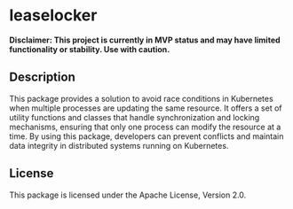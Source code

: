 # leaselocker

**Disclaimer: This project is currently in MVP status and may have limited functionality or stability. Use with caution.**

## Description

This package provides a solution to avoid race conditions in Kubernetes when multiple processes are updating the same resource. It offers a set of utility functions and classes that handle synchronization and locking mechanisms, ensuring that only one process can modify the resource at a time. By using this package, developers can prevent conflicts and maintain data integrity in distributed systems running on Kubernetes.

## License

This package is licensed under the Apache License, Version 2.0.
